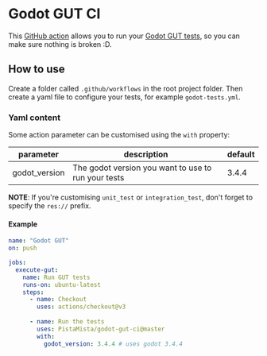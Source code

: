 # Godot GUT CI

This [GitHub action](https://github.com/features/actions) allows you to run your [Godot GUT tests](https://github.com/bitwes/Gut), 
so you can make sure nothing is broken :D.

## How to use

Create a folder called `.github/workflows` in the root project folder.
Then create a yaml file to configure your tests, for example `godot-tests.yml`.

### Yaml content

Some action parameter can be customised using the `with` property:

|parameter|description|default|
|---|---|---|
|godot_version|The godot version you want to use to run your tests|3.4.4|

**NOTE**: If you're customising `unit_test` or `integration_test`, don't forget to specify the `res://` prefix.

#### Example

```yaml
name: "Godot GUT"
on: push

jobs:
  execute-gut:
    name: Run GUT tests
    runs-on: ubuntu-latest
    steps:
      - name: Checkout
        uses: actions/checkout@v3
	  
      - name: Run the tests
        uses: PistaMista/godot-gut-ci@master
        with:
          godot_version: 3.4.4 # uses godot 3.4.4
```
